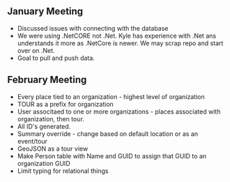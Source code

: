 ## January Meeting
* Discussed issues with connecting with the database
* We were using .NetCORE not .Net. Kyle has experience with .Net ans understands it more as .NetCore is newer. We may scrap repo and start over on .Net.
* Goal to pull and push data. 

## February Meeting
* Every place tied to an organization - highest level of organization
* TOUR as a prefix for organization
* User associtaed to one or more organizations - places associated with organization, then tour. 
* All ID's generated. 
* Summary override - change based on default location or as an event/tour
* GeoJSON as a tour view
* Make Person table with Name and GUID to assign that GUID to an organization GUID
* Limit typing for relational things
